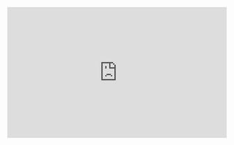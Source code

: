 <iframe src="https://www.kaggle.com/embed/atrisaxena/animated-way-of-visualization-ipyvizzu?cellIds=1&kernelSessionId=108188400" height="300" style="margin: 0 auto; width: 100%; max-width: 950px;" frameborder="0" scrolling="auto" title="Animated way of Visualization - ipyvizzu 📊"></iframe>
